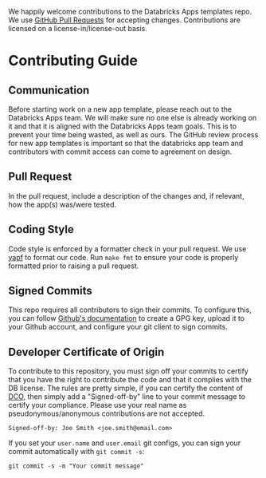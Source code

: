 We happily welcome contributions to the Databricks Apps templates repo. We use [GitHub Pull Requests](https://github.com/databricks/app-templates/pulls) for accepting changes.
Contributions are licensed on a license-in/license-out basis.

# Contributing Guide

## Communication
Before starting work on a new app template, please reach out to the Databricks Apps team. We will make sure no one else is already working on it and that it is aligned with the Databricks Apps team goals.
This is to prevent your time being wasted, as well as ours.
The GitHub review process for new app templates is important so that the databricks app team and contributors with commit access can come to agreement on design.

## Pull Request
In the pull request, include a description of the changes and, if relevant, how the app(s) was/were tested.

## Coding Style
Code style is enforced by a formatter check in your pull request. We use [yapf](https://github.com/google/yapf) to format our code. Run `make fmt` to ensure your code is properly formatted prior to raising a pull request.

## Signed Commits
This repo requires all contributors to sign their commits. To configure this, you can follow [Github's documentation](https://docs.github.com/en/authentication/managing-commit-signature-verification/signing-commits) to create a GPG key, upload it to your Github account, and configure your git client to sign commits.

## Developer Certificate of Origin

To contribute to this repository, you must sign off your commits to certify 
that you have the right to contribute the code and that it complies with the 
DB license. The rules are pretty simple, if you can certify the 
content of [DCO](./DCO), then simply add a "Signed-off-by" line to your 
commit message to certify your compliance. Please use your real name as 
pseudonymous/anonymous contributions are not accepted.

```
Signed-off-by: Joe Smith <joe.smith@email.com>
```

If you set your `user.name` and `user.email` git configs, you can sign your 
commit automatically with `git commit -s`:

```
git commit -s -m "Your commit message"
```
